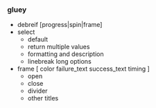 ### gluey

- debreif [progress|spin|frame]
- select
  - default
  - return multiple values
  - formatting and description
  - linebreak long options
- frame [ color failure_text success_text timing ]
  - open
  - close
  - divider
  - other titles
